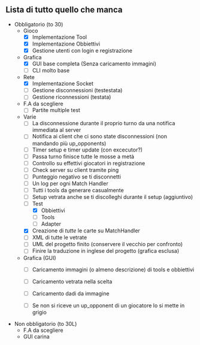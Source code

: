 ﻿## Lista di tutto quello che manca

- Obbligatorio (to 30)
	- Gioco
		- [X] Implementazione Tool
		- [X] Implementazione Obbiettivi
		- [X] Gestione utenti con login e registrazione
	- Grafica
		- [X] GUI base completa (Senza caricamento immagini)
		- [ ] CLI molto base
	- Rete
		- [X] Implementazione Socket
		- [ ] Gestione disconnessioni (testestata)
		- [ ] Gestione riconnessioni (testata)
	- F.A da scegliere
	    - [ ] Partite multiple test
	
	- Varie
	    - [ ] La disconnessione durante il proprio turno da una notifica immediata al server
		- [ ] Notifica ai client che ci sono state disconnessioni (non mandando più up_opponents)
		- [ ] Timer setup e timer update (con excecutor?)
		- [ ] Passa turno finisce tutte le mosse a metà
		- [ ] Controllo su effettivi giocatori in registrazione
		- [ ] Check server su client tramite ping 
		- [ ] Punteggio negativo se ti disconnetti
		- [ ] Un log per ogni Match Handler
		- [ ] Tutti i tools da generare casualmente
		- [ ] Setup vetrata anche se ti discolleghi durante il setup (aggiuntivo)
		- [ ] Test
            - [X] Obbiettivi
        	- [ ] Tools
			- [ ] Adapter
        - [X] Creazione di <i>tutte</i> le carte su MatchHandler
        - [ ] XML di tutte le vetrate
	    - [ ] UML del progetto finito (conservere il vecchio per confronto)
	    - [ ] Finire la traduzione in inglese del progetto (grafica esclusa)
	
	- Grafica (GUI)
	    - [ ] Caricamento immagini (o almeno descrizione) di tools e obbiettivi
		- [ ] Caricamento vetrata nella scelta
		- [ ] Caricamento dadi da immagine
		- [ ] Se non si riceve un up_opponent di un giocatore lo si mette in grigio
		
	
- Non obbligatorio (to 30L)
	- F.A da scegliere
	- GUI carina
	
	
